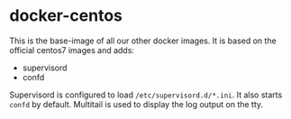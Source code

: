 docker-centos
=============

This is the base-image of all our other docker images. It is based on the official centos7 images and adds:

 - supervisord
 - confd

Supervisord is configured to load `/etc/supervisord.d/*.ini`. It also starts `confd` by default. Multitail is used to display the log output on the tty.


